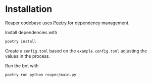 # Installation

Reaper codebase uses [Poetry](https://python-poetry.org/) for dependency management.

Install dependencies with
```sh
poetry install
```

Create a `config.toml` based on the `example.config.toml` adjusting the values in the process.

Run the bot with
```sh
poetry run python reaper/main.py
```
